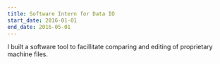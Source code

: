 ```yaml
---
title: Software Intern for Data IO
start_date: 2016-01-01
end_date: 2016-05-01
---
```


I built a software tool to facillitate comparing and editing of proprietary machine files.